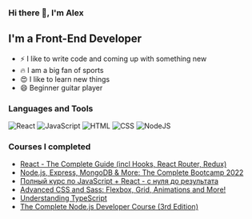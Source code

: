 ### Hi there 👋, I'm Alex

## I'm a Front-End Developer
- ⚡ I like to write code and coming up with something new
- 🔥 I am a big fan of sports
- 😍 I like to learn new things
- 😄 Beginner guitar player

### Languages and Tools
![React](https://img.shields.io/badge/-React-blue?style=for-the-badge&logo=react&logoColor=FFF)
![JavaScript](https://img.shields.io/badge/-JavaScript-blue?style=for-the-badge&logo=javascript)
![HTML](https://img.shields.io/badge/-HTML-blue?style=for-the-badge&logo=html)
![CSS](https://img.shields.io/badge/-CSS-blue?style=for-the-badge&logo=css)
![NodeJS](https://img.shields.io/badge/-Node.JS-blue?style=for-the-badge&logo=nodeJS)

### Courses I completed

- [React - The Complete Guide (incl Hooks, React Router, Redux)](https://www.udemy.com/course/react-the-complete-guide-incl-redux)
- [Node.js, Express, MongoDB & More: The Complete Bootcamp 2022](https://www.udemy.com/course/nodejs-express-mongodb-bootcamp/)
- [Полный курс по JavaScript + React - с нуля до результата](https://www.udemy.com/course/javascript_full)
- [Advanced CSS and Sass: Flexbox, Grid, Animations and More!](https://www.udemy.com/course/advanced-css-and-sass)
- [Understanding TypeScript](https://www.udemy.com/course/understanding-typescript/)
- [The Complete Node.js Developer Course (3rd Edition)](https://www.udemy.com/course/the-complete-nodejs-developer-course-2/)
